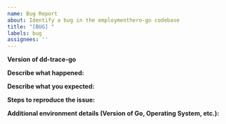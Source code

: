 ```yaml
---
name: Bug Report
about: Identify a bug in the employmenthero-go codebase
title: "[BUG] "
labels: bug
assignees: ''
---
```


<!--
If you have identified a specific bug in the employmenthero-go codebase, please describe it here.
-->

**Version of dd-trace-go**


**Describe what happened:**


**Describe what you expected:**


**Steps to reproduce the issue:**


**Additional environment details (Version of Go, Operating System, etc.):**
